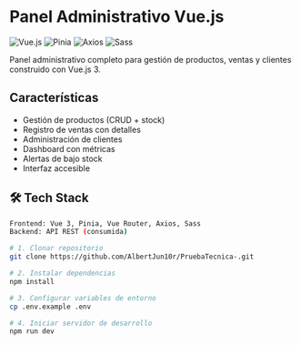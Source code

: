#  Panel Administrativo Vue.js

![Vue.js](https://img.shields.io/badge/Vue.js-3-4FC08D?logo=vue.js)
![Pinia](https://img.shields.io/badge/Pinia-2-FFD02F?logo=pinia)
![Axios](https://img.shields.io/badge/Axios-1.3.4-5A29E4?logo=axios)
![Sass](https://img.shields.io/badge/Sass-1.62.0-CC6699?logo=sass)

Panel administrativo completo para gestión de productos, ventas y clientes construido con Vue.js 3.

##  Características

-  Gestión de productos (CRUD + stock)
-  Registro de ventas con detalles
-  Administración de clientes
-  Dashboard con métricas
-  Alertas de bajo stock
-  Interfaz accesible

## 🛠 Tech Stack

```bash
Frontend: Vue 3, Pinia, Vue Router, Axios, Sass
Backend: API REST (consumida)

# 1. Clonar repositorio
git clone https://github.com/AlbertJun10r/PruebaTecnica-.git

# 2. Instalar dependencias
npm install

# 3. Configurar variables de entorno
cp .env.example .env

# 4. Iniciar servidor de desarrollo
npm run dev